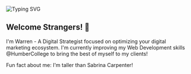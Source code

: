 ![Typing SVG](https://readme-typing-svg.herokuapp.com?font=Fira+Code&size=22&pause=1000&color=64FFDA&width=435&lines=Digital+Strategist;+10%2B+years+in+marketing;future+web+developer)

## Welcome Strangers! 👋

</td>
<td width="50%">
  
I'm Warren - A Digital Strategist focused on optimizing your digital marketing ecosystem. I'm currently improving my Web Development skills @HumberCollege to bring the best of myself to my clients!

Fun fact about me: I'm taller than Sabrina Carpenter!

<!--
**zabocaman/zabocaman** is a ✨ _special_ ✨ repository because its `README.md` (this file) appears on your GitHub profile.

Here are some ideas to get you started:

- 🔭 I’m currently working on ...
- 🌱 I’m currently learning ...
- 👯 I’m looking to collaborate on ...
- 🤔 I’m looking for help with ...
- 💬 Ask me about ...
- 📫 How to reach me: ...
- 😄 Pronouns: ...
- ⚡ Fun fact: ...
-->
